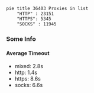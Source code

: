 
```mermaid
pie title 36403 Proxies in list
    "HTTP" : 23151
    "HTTPS": 5345
    "SOCKS" : 11945
```

### Some Info
#### Average Timeout

- mixed: 2.8s
- http: 1.4s
- https: 8.6s
- socks: 6.6s
